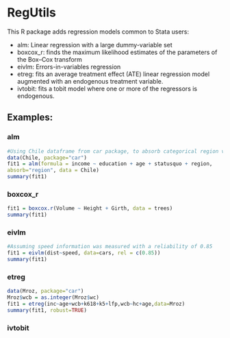 # RegUtils

This R package adds regression models common to Stata users:

- alm: Linear regression with a large dummy-variable set
- boxcox_r: finds the maximum likelihood estimates of the parameters of the Box–Cox transform
- eivlm: Errors-in-variables regression
- etreg: fits an average treatment effect (ATE) linear regression model augmented with an endogenous treatment variable.
- ivtobit: fits a tobit model where one or more of the regressors is endogenous.

## Examples:
### alm
```R
#Using Chile dataframe from car package, to absorb categorical region variable:
data(Chile, package="car")
fit1 = alm(formula = income ~ education + age + statusquo + region,
absorb="region", data = Chile)
summary(fit1)
```

### boxcox_r
```R
fit1 = boxcox.r(Volume ~ Height + Girth, data = trees)
summary(fit1)
```

### eivlm
```R
#Assuming speed information was measured with a reliability of 0.85
fit1 = eivlm(dist~speed, data=cars, rel = c(0.85))
summary(fit1)
```

### etreg
```R
data(Mroz, package="car")
Mroz$wcb = as.integer(Mroz$wc)
fit1 = etreg(inc~age+wcb+k618+k5+lfp,wcb~hc+age,data=Mroz)
summary(fit1, robust=TRUE)
```

### ivtobit
```R
```

